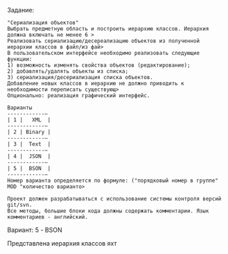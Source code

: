 Задание:        

    "Сериализация объектов"
    Выбрать предметную область и построить иерархию классов. Иерархия должна включать не менее 6 >
    Реализовать сериализацию/десереализацию объектов из полученной иерархии классов в файл/из фай>
    В пользовательском интерфейсе необходимо реализовать следующие функции:
    1) возможность изменять свойства объектов (редактирование);
    2) добавлять/удалять объекты из списка;
    3) сериализация/десериализация списка объектов.
    Добавление новых классов в иерархию не должно приводить к необходимости переписать существующ>
    Опционально: реализация графический интерфейс.

    Варианты
    ------------—
    | 1 |   XML  |
    ------------—
    | 2 | Binary |
    ------------—
    | 3 |  Text  |
    ------------—
    | 4 |  JSON  |
    ------------—
    | 5 |  BSON  |
    ------------—
    Номер варианта определяется по формуле: ("порядковый номер в группе" MOD "количество варианто>

    Проект должен разрабатываться с использование системы контроля версий git/svn.
    Все методы, большие блоки кода должны содержать комментарии. Язык комментариев - английский.

Вариант: 5 - BSON

Представлена иерархия классов яхт
